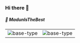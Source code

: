 ### Hi there 👋
##### 🚀 MadunIsTheBest 
<table>
  <tr>
    <td valign="top"><img src="https://upload.wikimedia.org/wikipedia/commons/thumb/a/a7/React-icon.svg/1200px-React-icon.svg.png" alt="base-type" /></td>
    <td valign="top"><img src="https://upload.wikimedia.org/wikipedia/commons/thumb/4/4c/Typescript_logo_2020.svg/1200px-Typescript_logo_2020.svg.png" alt="base-type" /></td>
  </tr>
</table>



<!-- ##### 🌏 .
##### 🎸 Playing guitar it's my hobby
##### 🐵 Don't judge a book by it's cover.
##### 🔥 You can contact me on instagram https://www.instagram.com/ra.maaa7374/.
 -->
